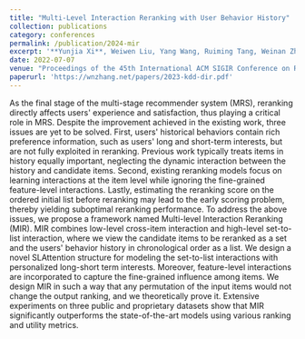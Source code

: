 ```yaml
---
title: "Multi-Level Interaction Reranking with User Behavior History"
collection: publications
category: conferences
permalink: /publication/2024-mir
excerpt: '**Yunjia Xi**, Weiwen Liu, Yang Wang, Ruiming Tang, Weinan Zhang, Yue Zhu, Rui Zhang, Yong Yu'
date: 2022-07-07
venue: "Proceedings of the 45th International ACM SIGIR Conference on Research and Development in Information Retrieval (SIGIR'22)"
paperurl: 'https://wnzhang.net/papers/2023-kdd-dir.pdf'
---
```


As the final stage of the multi-stage recommender system (MRS), reranking directly affects users' experience and satisfaction, thus playing a critical role in MRS. Despite the improvement achieved in the existing work, three issues are yet to be solved. First, users' historical behaviors contain rich preference information, such as users' long and short-term interests, but are not fully exploited in reranking. Previous work typically treats items in history equally important, neglecting the dynamic interaction between the history and candidate items. Second, existing reranking models focus on learning interactions at the item level while ignoring the fine-grained feature-level interactions. Lastly, estimating the reranking score on the ordered initial list before reranking may lead to the early scoring problem, thereby yielding suboptimal reranking performance. To address the above issues, we propose a framework named Multi-level Interaction Reranking (MIR). MIR combines low-level cross-item interaction and high-level set-to-list interaction, where we view the candidate items to be reranked as a set and the users' behavior history in chronological order as a list. We design a novel SLAttention structure for modeling the set-to-list interactions with personalized long-short term interests. Moreover, feature-level interactions are incorporated to capture the fine-grained influence among items. We design MIR in such a way that any permutation of the input items would not change the output ranking, and we theoretically prove it. Extensive experiments on three public and proprietary datasets show that MIR significantly outperforms the state-of-the-art models using various ranking and utility metrics.

